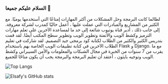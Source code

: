 ### السلام عليكم جميعا 👋

لطالما كانت البرمجة وحل المشكلات من أكثر المهارات إمتاعًا التي أستخدمها يوميًا. مع الكثير من المشاريع والمبادرات التي عملت عليها ، أعمل حاليًا كمدرب لشركة معروفة. إلى جانب ذلك ، أدير قناة يوتيوب شائعة إلى حد ما لمساعدة الآخرين على تعلم مهارات الترميز وكشط الويب والأتمتة وتطوير الويب وتطوير سطح المكتب أيضًا. لقد قمت بتدريس الكثير والكثير من الطلاب لكتابة كود برمجى جيد التصميم. لقد شاركت في تعليم الطلاب الآخرين في كتابة تطبيقات الويب الخاصة بهم باستخدام Flask و Django. مع ما يقرب من 7 سنوات من الخبرة في مجال الشبكات والمعلومات والأمن السيبراني وكشط الويب وتوجيه بايثون ، أعتقد أن تعليم البرمجة والبرمجة يجب أن يكون متاحًا للجميع.


![Top Langs](https://github-readme-stats.vercel.app/api/top-langs/?username=elsafydecoder&layout=compact&theme=vue&border_radius=30)

![Elsafy's GitHub stats](https://github-readme-stats.vercel.app/api?username=elsafydecoder&show_icons=true&theme=vue&border_radius=30)
